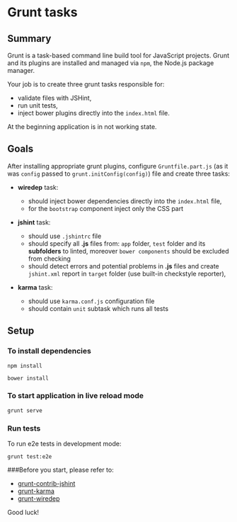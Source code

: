 # Grunt tasks

## Summary
Grunt is a task-based command line build tool for JavaScript projects. Grunt and its plugins are installed and managed via `npm`, the Node.js package manager.

Your job is to create three grunt tasks responsible for:

* validate files with JSHint,
* run unit tests,
* inject bower plugins directly into the `index.html` file.

At the beginning application is in not working state.

## Goals

After installing appropriate grunt plugins, configure `Gruntfile.part.js` (as it was `config` passed to `grunt.initConfig(config)`) file and create three tasks:

* **wiredep** task:

    * should inject bower dependencies directly into the `index.html` file,
    * for the `bootstrap` component inject only the CSS part

* **jshint** task:

    * should use `.jshintrc` file
    * should specify all **.js** files from: `app` folder, `test` folder and its **subfolders** to linted, moreover `bower components` should be excluded from checking
    * should detect errors and potential problems in **.js** files and create `jshint.xml` report in `target` folder (use built-in checkstyle reporter),

* **karma** task:    

    * should use `karma.conf.js` configuration file
    * should contain `unit` subtask which runs all tests
    
## Setup

### To install dependencies 

```
npm install
```

```
bower install
```

### To start application in live reload mode

    grunt serve
    
### Run tests

To run e2e tests in development mode:

    grunt test:e2e


###Before you start, please refer to:
* [grunt-contrib-jshint](https://github.com/gruntjs/grunt-contrib-jshint)
* [grunt-karma](https://github.com/karma-runner/grunt-karma)
* [grunt-wiredep](https://github.com/stephenplusplus/grunt-wiredep)

Good luck!
